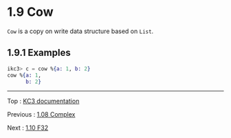 # 1.9 Cow

`Cow` is a copy on write data structure based on `List`.

## 1.9.1 Examples

```elixir
ikc3> c = cow %{a: 1, b: 2}
cow %{a: 1,
      b: 2}
```

---

Top : [KC3 documentation](../)

Previous : [1.08 Complex](1.08_Complex)

Next : [1.10 F32](1.10_F32)
